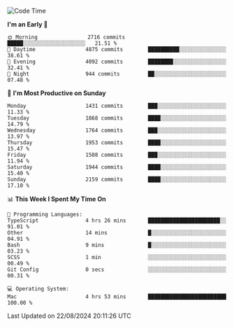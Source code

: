 <!--START_SECTION:waka-->
![Code Time](http://img.shields.io/badge/Code%20Time-4%2C282%20hrs%2049%20mins-blue)

**I'm an Early 🐤** 

```text
🌞 Morning                2716 commits        █████░░░░░░░░░░░░░░░░░░░░   21.51 % 
🌆 Daytime                4875 commits        ██████████░░░░░░░░░░░░░░░   38.61 % 
🌃 Evening                4092 commits        ████████░░░░░░░░░░░░░░░░░   32.41 % 
🌙 Night                  944 commits         ██░░░░░░░░░░░░░░░░░░░░░░░   07.48 % 
```
📅 **I'm Most Productive on Sunday** 

```text
Monday                   1431 commits        ███░░░░░░░░░░░░░░░░░░░░░░   11.33 % 
Tuesday                  1868 commits        ████░░░░░░░░░░░░░░░░░░░░░   14.79 % 
Wednesday                1764 commits        ███░░░░░░░░░░░░░░░░░░░░░░   13.97 % 
Thursday                 1953 commits        ████░░░░░░░░░░░░░░░░░░░░░   15.47 % 
Friday                   1508 commits        ███░░░░░░░░░░░░░░░░░░░░░░   11.94 % 
Saturday                 1944 commits        ████░░░░░░░░░░░░░░░░░░░░░   15.40 % 
Sunday                   2159 commits        ████░░░░░░░░░░░░░░░░░░░░░   17.10 % 
```


📊 **This Week I Spent My Time On** 

```text
💬 Programming Languages: 
TypeScript               4 hrs 26 mins       ███████████████████████░░   91.01 % 
Other                    14 mins             █░░░░░░░░░░░░░░░░░░░░░░░░   04.91 % 
Bash                     9 mins              █░░░░░░░░░░░░░░░░░░░░░░░░   03.23 % 
SCSS                     1 min               ░░░░░░░░░░░░░░░░░░░░░░░░░   00.49 % 
Git Config               0 secs              ░░░░░░░░░░░░░░░░░░░░░░░░░   00.31 % 

💻 Operating System: 
Mac                      4 hrs 53 mins       █████████████████████████   100.00 % 
```


 Last Updated on 22/08/2024 20:11:26 UTC
<!--END_SECTION:waka-->
